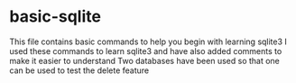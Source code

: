 # basic-sqlite


This file contains basic commands to help you begin with learning sqlite3
I used these commands to learn sqlite3 and have also added comments to make it easier to understand
Two databases have been used so that one can be used to test the delete feature
